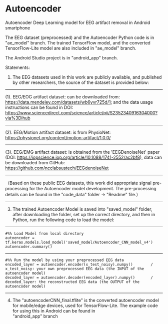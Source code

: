 # Autoencoder
Autoencoder Deep Learning model for EEG artifact removal in Android smartphone

The EEG dataset (preprocessed) and the Autoencoder Python code is in "ae_model" branch.
The trained TensorFlow model, and the converted TensorFlow-Lite model are also included in "ae_model" branch.

The Android Studio project is in "android_app" branch.


Statements:
1. The EEG datasets used in this work are publicly available, and published by other researchers, the source of the dataset is provided below:
****
   (1). EEG/EOG artifact dataset: can be downloaded from: https://data.mendeley.com/datasets/wb6yvr725d/1; and the data usage instructions can be found in DOI:   
        https://www.sciencedirect.com/science/article/pii/S2352340916304000?via%3Dihub
****   
   (2). EEG/Motion artifact dataset: is from PhysioNet: https://physionet.org/content/motion-artifact/1.0.0/
****   
   (3). EEG/EMG artifact dataset: is obtained from the 'EEGDenoiseNet' paper (DOI: https://iopscience.iop.org/article/10.1088/1741-2552/ac2bf8), data can be downloaded from GitHub: 
        https://github.com/ncclabsustech/EEGdenoiseNet
****
   （Based on these public EEG datasets, this work did appropriate signal pre-processing for the Autoencoder model development. The pre-processing details can be found in the "code_data" folder -> "Readme" file.）
   
****
3. The trained Autoencoder Model is saved into "saved_model" folder, after downloading the folder, set up the correct directory, and then in Python, run the following code to load the model:
****
    #%% Load Model from local directory
    autoencoder = tf.keras.models.load_model('saved_model/Autoencoder_CNN_model_v4')
    autoencoder.summary()
****
    #%% Run the model by using your preprocessed EEG data
    encoded_layer = autoencoder.encoder(x_test_noisy).numpy()        / x_test_noisy: your own preprocessed EEG data (the INPUT of the autoencoder model)
    decoded_layer = autoencoder.decoder(encoded_layer).numpy()       / decoded_layer: the reconstructed EEG data (the OUTPUT of the autoencoder model)

****
4. The "autoencoderCNN_final.tflite" is the converted autoencoder model for mobile/edge devices, used for TensorFlow-Lite. The example code for using this in Android can be found in  
   "android_app" branch

   
